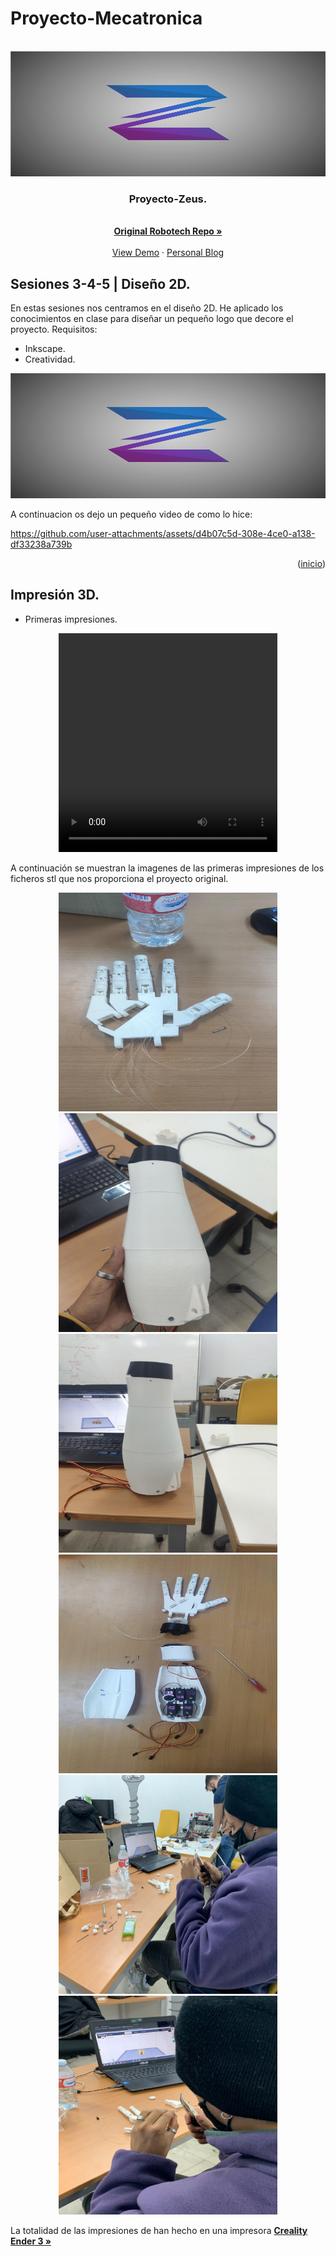 <!-- Improved compatibility of back to top link: See: https://github.com/othneildrew/Best-README-Template/pull/73 -->
<a id="readme-top"></a>
<!--
*** Thanks for checking out the Best-README-Template. If you have a suggestion
*** that would make this better, please fork the repo and create a pull request
*** or simply open an issue with the tag "enhancement".
*** Don't forget to give the project a star!
*** Thanks again! Now go create something AMAZING! :D
-->



<!-- PROJECT SHIELDS -->
<!--
*** I'm using markdown "reference style" links for readability.
*** Reference links are enclosed in brackets [ ] instead of parentheses ( ).
*** See the bottom of this document for the declaration of the reference variables
*** for contributors-url, forks-url, etc. This is an optional, concise syntax you may use.
*** https://www.markdownguide.org/basic-syntax/#reference-style-links
-->


# Proyecto-Mecatronica 

<!-- [![Contributors][contributors-shield]][contributors-url]
[![Forks][forks-shield]][forks-url]
[![Stargazers][stars-shield]][stars-url]
[![Issues][issues-shield]][issues-url]
[![MIT License][license-shield]][license-url]
[![LinkedIn][linkedin-shield]][linkedin-url]

 -->


<!-- PROJECT LOGO -->
<br />
<div align="center">
  <a href="https://github.com/othneildrew/Best-README-Template">
    <img src="images/logo_con_fondo.png" alt="Logo" width="650" height="200">
  </a>

  <h3 align="center">Proyecto-Zeus.</h3>

  <p align="center">
    <br />
    <a href="https://github.com/RoboTech-URJC/Mano-Zeus.git"><strong>Original Robotech Repo »</strong></a>
    <br />
    <br />
    <a href="https://github.com/othneildrew/Best-README-Template">View Demo</a>
    ·
    <a href="https://github.com/othneildrew/Best-README-Template/issues/new?labels=bug&template=bug-report---.md">Personal Blog</a>
  </p>
</div>


## Sesiones 3-4-5 | Diseño 2D.

En estas sesiones nos centramos en el diseño 2D. He aplicado los conocimientos en clase para diseñar un pequeño logo que decore el proyecto.
Requisitos:
* Inkscape.
* Creatividad.

<div align="center">
  <a>
    <img src="images/logo_con_fondo.png" alt="Logo" width="650" height="200">
  </a>

</div>

A continuacion os dejo un pequeño video de como lo hice: 


https://github.com/user-attachments/assets/d4b07c5d-308e-4ce0-a138-df33238a739b


<p align="right">(<a href="#readme-top">inicio</a>)</p>

## Impresión 3D.

* Primeras impresiones.
<div align="center">
  <a>
    <video src="images/video2.mp4" alt="Logo" width="350" height="350">
  </a>
</div>

A continuación se muestran la imagenes de las primeras impresiones de los ficheros stl que nos proporciona el proyecto original.
<div align="center">
  <a>
    <img src="images/Mano.jpeg" alt="Logo" width="350" height="350">
  </a>
 <a>
    <img src="images/Antebrazo.jpeg" alt="Logo" width="350" height="350">
  </a>
 <a>
    <img src="images/Antebrazo2.jpeg" alt="Logo" width="350" height="350">
  </a>
 <a>
    <img src="images/Brazo.jpeg" alt="Logo" width="350" height="350">
  </a>
  <a>
    <img src="images/f1.jpeg" alt="Logo" width="350" height="350">
  </a>
  <a>
    <img src="images/f2.jpeg" alt="Logo" width="350" height="350">
  </a>

</div>

La totalidad de las impresiones de han hecho en una impresora <a href="https://www.creality.com/es/products/ender-3-3d-printer"><strong>Creality Ender 3 »</strong></a>



